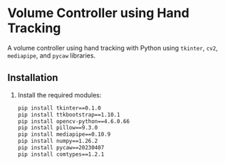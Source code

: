 # Volume Controller using Hand Tracking

A volume controller using hand tracking with Python using `tkinter`, `cv2`, `mediapipe`, and `pycaw` libraries.

## Installation

1. Install the required modules:

   ```bash
   pip install tkinter==0.1.0
   pip install ttkbootstrap==1.10.1
   pip install opencv-python==4.6.0.66
   pip install pillow==9.3.0
   pip install mediapipe==0.10.9
   pip install numpy==1.26.2
   pip install pycaw==20230407
   pip install comtypes==1.2.1


